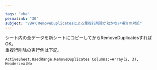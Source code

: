 ```yaml
---

tags: "vba"
permalink: "30"
subject: "VBAでRemoveDuplicatesによる重複行削除が効かない場合の対処"
---
```


シート内の全データを新シートにコピーしてからRemoveDuplicatesすればOK。  
重複行削除の実行例は下記。

```vba
ActiveSheet.UsedRange.RemoveDuplicates Columns:=Array(2, 3), Header:=xlNo
```
